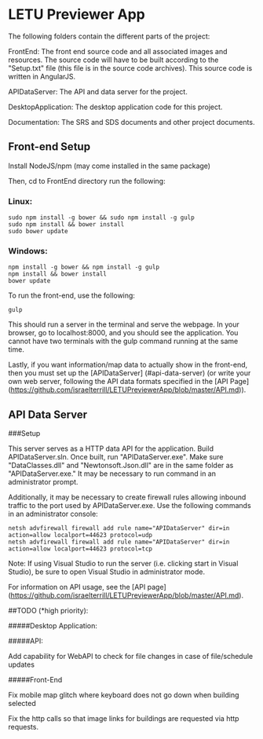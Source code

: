 # LETU Previewer App

The following folders contain the different parts of the project:


FrontEnd: The front end source code and all associated images and resources. The source code will have to be built according to the "Setup.txt" file (this file is in the source code archives). This source code is written in AngularJS.


APIDataServer: The API and data server for the project.


DesktopApplication: The desktop application code for this project.


Documentation: The SRS and SDS documents and other project documents.


## Front-end Setup
Install NodeJS/npm (may come installed in the same package)


Then, cd to FrontEnd directory run the following:

### Linux:

```
sudo npm install -g bower && sudo npm install -g gulp
sudo npm install && bower install
sudo bower update
```

### Windows:

```
npm install -g bower && npm install -g gulp
npm install && bower install
bower update
```

To run the front-end, use the following:

```
gulp
```

This should run a server in the terminal and serve the webpage. In your browser, go to localhost:8000, and you should see the application.
You cannot have two terminals with the gulp command running at the same time.

Lastly, if you want information/map data to actually show in the front-end, then you must set up the [APIDataServer] (#api-data-server) (or write your own web server, following the API data formats specified in the [API Page] (https://github.com/israelterrill/LETUPreviewerApp/blob/master/API.md)).


## API Data Server 

###Setup


This server serves as a HTTP data API for the application. Build APIDataServer.sln. Once built, run "APIDataServer.exe". Make sure "DataClasses.dll" and "Newtonsoft.Json.dll" are in the same folder as "APIDataServer.exe." It may be necessary to run command in an administrator prompt.

Additionally, it may be necessary to create firewall rules allowing inbound traffic to the port used by APIDataServer.exe. Use the following commands in an administrator console:

```
netsh advfirewall firewall add rule name="APIDataServer" dir=in action=allow localport=44623 protocol=udp
netsh advfirewall firewall add rule name="APIDataServer" dir=in action=allow localport=44623 protocol=tcp
```

Note: If using Visual Studio to run the server (i.e. clicking start in Visual Studio), be sure to open Visual Studio in administrator mode.

For information on API usage, see the [API page] (https://github.com/israelterrill/LETUPreviewerApp/blob/master/API.md).

##TODO (*high priority):

#####Desktop Application: 

#####API:

Add capability for WebAPI to check for file changes in case of file/schedule updates

#####Front-End

Fix mobile map glitch where keyboard does not go down when building selected

Fix the http calls so that image links for buildings are requested via http requests.
